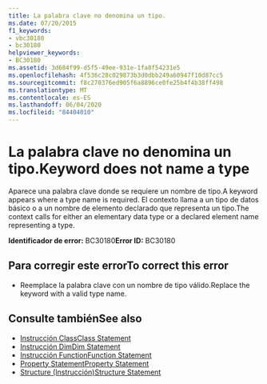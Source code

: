 ```yaml
---
title: La palabra clave no denomina un tipo.
ms.date: 07/20/2015
f1_keywords:
- vbc30180
- bc30180
helpviewer_keywords:
- BC30180
ms.assetid: 3d684f99-d5f5-49ee-931e-1fa8f54231e5
ms.openlocfilehash: 4f536c28c029873b3d0dbb249a60947f10d87cc5
ms.sourcegitcommit: f8c270376ed905f6a8896ce0fe25b4f4b38ff498
ms.translationtype: MT
ms.contentlocale: es-ES
ms.lasthandoff: 06/04/2020
ms.locfileid: "84404010"
---
```

# <a name="keyword-does-not-name-a-type"></a><span data-ttu-id="76770-102">La palabra clave no denomina un tipo.</span><span class="sxs-lookup"><span data-stu-id="76770-102">Keyword does not name a type</span></span>
<span data-ttu-id="76770-103">Aparece una palabra clave donde se requiere un nombre de tipo.</span><span class="sxs-lookup"><span data-stu-id="76770-103">A keyword appears where a type name is required.</span></span> <span data-ttu-id="76770-104">El contexto llama a un tipo de datos básico o a un nombre de elemento declarado que representa un tipo.</span><span class="sxs-lookup"><span data-stu-id="76770-104">The context calls for either an elementary data type or a declared element name representing a type.</span></span>  
  
 <span data-ttu-id="76770-105">**Identificador de error:** BC30180</span><span class="sxs-lookup"><span data-stu-id="76770-105">**Error ID:** BC30180</span></span>  
  
## <a name="to-correct-this-error"></a><span data-ttu-id="76770-106">Para corregir este error</span><span class="sxs-lookup"><span data-stu-id="76770-106">To correct this error</span></span>  
  
- <span data-ttu-id="76770-107">Reemplace la palabra clave con un nombre de tipo válido.</span><span class="sxs-lookup"><span data-stu-id="76770-107">Replace the keyword with a valid type name.</span></span>  
  
## <a name="see-also"></a><span data-ttu-id="76770-108">Consulte también</span><span class="sxs-lookup"><span data-stu-id="76770-108">See also</span></span>

- [<span data-ttu-id="76770-109">Instrucción Class</span><span class="sxs-lookup"><span data-stu-id="76770-109">Class Statement</span></span>](../language-reference/statements/class-statement.md)
- [<span data-ttu-id="76770-110">Instrucción Dim</span><span class="sxs-lookup"><span data-stu-id="76770-110">Dim Statement</span></span>](../language-reference/statements/dim-statement.md)
- [<span data-ttu-id="76770-111">Instrucción Function</span><span class="sxs-lookup"><span data-stu-id="76770-111">Function Statement</span></span>](../language-reference/statements/function-statement.md)
- [<span data-ttu-id="76770-112">Property Statement</span><span class="sxs-lookup"><span data-stu-id="76770-112">Property Statement</span></span>](../language-reference/statements/property-statement.md)
- [<span data-ttu-id="76770-113">Structure (Instrucción)</span><span class="sxs-lookup"><span data-stu-id="76770-113">Structure Statement</span></span>](../language-reference/statements/structure-statement.md)
